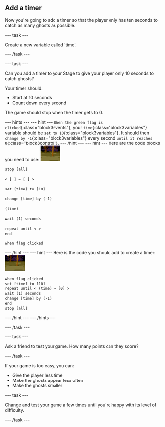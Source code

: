 ## Add a timer

Now you're going to add a timer so that the player only has ten seconds to catch as many ghosts as possible.

--- task ---

Create a new variable called 'time'.

--- /task ---

--- task ---

Can you add a timer to your Stage to give your player only 10 seconds to catch ghosts?

Your timer should:

+ Start at 10 seconds
+ Count down every second

The game should stop when the timer gets to 0.

--- hints ---
--- hint ---
`When the green flag is clicked`{:class="block3events"}, your `time`{:class="block3variables"} variable should be `set to 10`{:class="block3variables"}. It should then `change by -1`{:class="block3variables"} every second `until it reaches 0`{:class="block3control"}.
--- /hint ---
--- hint ---
Here are the code blocks you need to use:
![ghost-sprite](images/ghost-backdrop.png)
```blocks3
stop [all]

< [ ] = [ ] >

set [time] to [10]

change [time] by (-1)

(time)

wait (1) seconds

repeat until < >
end

when flag clicked

```
--- /hint ---
--- hint ---
Here is the code you should add to create a timer:
![backdrop icon](images/ghost-backdrop.png)
```blocks3
when flag clicked
set [time] to [10]
repeat until < (time) = [0] >
wait (1) seconds
change [time] by (-1)
end
stop [all]
```
--- /hint ---
--- /hints ---

--- /task ---

--- task ---

Ask a friend to test your game. How many points can they score?

--- /task ---

If your game is too easy, you can:

+ Give the player less time
+ Make the ghosts appear less often
+ Make the ghosts smaller

--- task ---

Change and test your game a few times until you're happy with its level of difficulty.

--- /task ---
